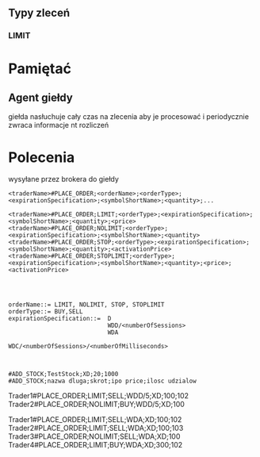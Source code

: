 ## Typy zleceń

### LIMIT




# Pamiętać

## Agent giełdy
 giełda nasłuchuje cały czas na zlecenia aby je procesować i periodycznie zwraca informacje nt rozliczeń
 
# Polecenia
wysyłane przez brokera do giełdy

```
<traderName>#PLACE_ORDER;<orderName>;<orderType>;<expirationSpecification>;<symbolShortName>;<quantity>;...

<traderName>#PLACE_ORDER;LIMIT;<orderType>;<expirationSpecification>;<symbolShortName>;<quantity>;<price>
<traderName>#PLACE_ORDER;NOLIMIT;<orderType>;<expirationSpecification>;<symbolShortName>;<quantity>
<traderName>#PLACE_ORDER;STOP;<orderType>;<expirationSpecification>;<symbolShortName>;<quantity>;<activationPrice>
<traderName>#PLACE_ORDER;STOPLIMIT;<orderType>;<expirationSpecification>;<symbolShortName>;<quantity>;<price>;<activationPrice>




orderName::= LIMIT, NOLIMIT, STOP, STOPLIMIT
orderType::= BUY,SELL
expirationSpecification::=  D
                            WDD/<numberOfSessions>
                            WDA
                            WDC/<numberOfSessions>/<numberOfMilliseconds>



#ADD_STOCK;TestStock;XD;20;1000
#ADD_STOCK;nazwa dluga;skrot;ipo price;ilosc udzialow
```

Trader1#PLACE_ORDER;LIMIT;SELL;WDD/5;XD;100;102
Trader2#PLACE_ORDER;NOLIMIT;BUY;WDD/5;XD;100



Trader1#PLACE_ORDER;LIMIT;SELL;WDA;XD;100;102
Trader2#PLACE_ORDER;LIMIT;SELL;WDA;XD;100;103
Trader3#PLACE_ORDER;NOLIMIT;SELL;WDA;XD;100
Trader4#PLACE_ORDER;LIMIT;BUY;WDA;XD;300;102